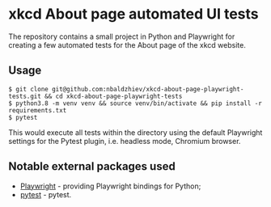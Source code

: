 # xkcd About page automated UI tests

The repository contains a small project in Python and Playwright for creating a few automated tests for the About page of the xkcd website.

## Usage

```
$ git clone git@github.com:nbaldzhiev/xkcd-about-page-playwright-tests.git && cd xkcd-about-page-playwright-tests
$ python3.8 -m venv venv && source venv/bin/activate && pip install -r requirements.txt
$ pytest
```

This would execute all tests within the directory using the default Playwright settings for the Pytest plugin, i.e. headless mode, Chromium browser.

## Notable external packages used

* [Playwright](https://playwright.dev/python/) - providing Playwright bindings for Python;
* [pytest](https://docs.pytest.org/) - pytest.
